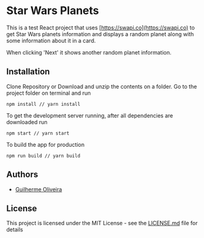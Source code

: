 # Star Wars Planets

This is a test React project that uses [https://swapi.co](https://swapi.co) to get Star Wars planets information and displays a random planet along with some information about it in a card.

When clicking 'Next' it shows another random planet information.

## Installation

Clone Repository or Download and unzip the contents on a folder. Go to the project folder on terminal and run

```
npm install // yarn install
```

To get the development server running, after all dependencies are downloaded run

```
npm start // yarn start
```

To build the app for production

```
npm run build // yarn build
```

## Authors

* [Guilherme Oliveira](https://github.com/guibfo)

## License

This project is licensed under the MIT License - see the [LICENSE.md](LICENSE.md) file for details

